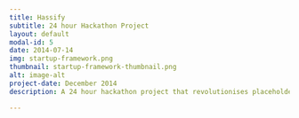 ```yaml
---
title: Hassify
subtitle: 24 hour Hackathon Project
layout: default
modal-id: 5
date: 2014-07-14
img: startup-framework.png
thumbnail: startup-framework-thumbnail.png
alt: image-alt
project-date: December 2014
description: A 24 hour hackathon project that revolutionises placeholder images used when developing websites. Make any member of the WDI-16 class more Hass-like with a simple URL change. 

---
```

